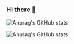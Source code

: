 ### Hi there 👋

![Anurag's GitHub stats](https://github-readme-stats.vercel.app/api?username=tju2050633&show_icons=true&theme=radical)

![Anurag's GitHub stats](https://github-readme-stats.vercel.app/api?username=tju2050633&bg_color=30,e96443,904e95&title_color=fff&text_color=fff)


